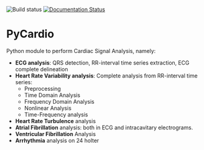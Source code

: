 ![Build status](https://travis-ci.org/javierfm27/PyCardio.svg?branch=master)
[![Documentation Status](https://readthedocs.org/projects/pycardio/badge/?version=latest)](https://pycardio.readthedocs.io/en/latest/?badge=latest)
# PyCardio
Python module to perform Cardiac Signal Analysis, namely:
  * **ECG analysis**: QRS detection, RR-interval time series extraction, ECG complete delineation
  * **Heart Rate Variability analysis**: Complete analysis from RR-interval time series:
    * Preprocessing
    * Time Domain Analysis
    * Frequency Domain Analysis
    * Nonlinear Analysis
    * Time-Frequency analysis
  * **Heart Rate Turbulence** analysis
  * **Atrial Fibrillation** analysis: both in ECG and intracavitary electrograms.
  * **Ventricular Fibrillation** Analysis
  * **Arrhythmia** analysis on 24 holter
